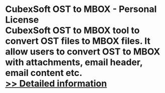 # CubexSoft OST to MBOX - Personal License<br />CubexSoft OST to MBOX tool to convert OST files to MBOX files. It allow users to convert OST to MBOX with attachments, email header, email content etc.<br />[>> Detailed information](https://secure.shareit.com/shareit/product.html?productid=300753515&affiliateid=200057808)